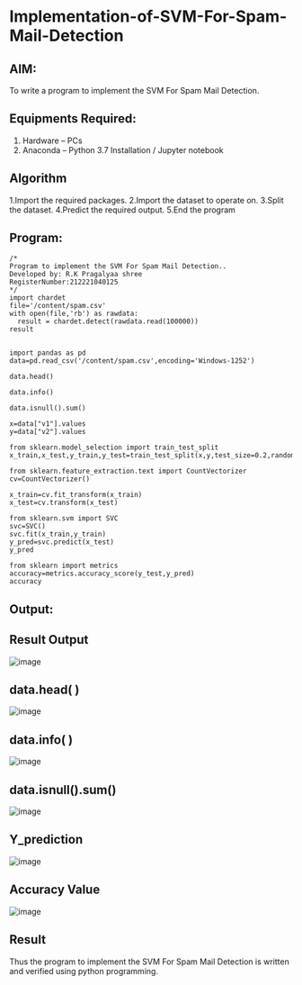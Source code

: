 # Implementation-of-SVM-For-Spam-Mail-Detection

## AIM:
To write a program to implement the SVM For Spam Mail Detection.

## Equipments Required:
1. Hardware – PCs
2. Anaconda – Python 3.7 Installation / Jupyter notebook

## Algorithm
1.Import the required packages.
2.Import the dataset to operate on.
3.Split the dataset.
4.Predict the required output.
5.End the program

## Program:
```
/*
Program to implement the SVM For Spam Mail Detection..
Developed by: R.K Pragalyaa shree
RegisterNumber:212221040125
*/
import chardet
file='/content/spam.csv'
with open(file,'rb') as rawdata:
  result = chardet.detect(rawdata.read(100000))
result


import pandas as pd
data=pd.read_csv('/content/spam.csv',encoding='Windows-1252')

data.head()

data.info()

data.isnull().sum()

x=data["v1"].values
y=data["v2"].values

from sklearn.model_selection import train_test_split
x_train,x_test,y_train,y_test=train_test_split(x,y,test_size=0.2,random_state=0)

from sklearn.feature_extraction.text import CountVectorizer
cv=CountVectorizer()

x_train=cv.fit_transform(x_train)
x_test=cv.transform(x_test)

from sklearn.svm import SVC
svc=SVC()
svc.fit(x_train,y_train)
y_pred=svc.predict(x_test)
y_pred

from sklearn import metrics
accuracy=metrics.accuracy_score(y_test,y_pred)
accuracy
```


## Output:
## Result Output
![image](https://github.com/pragalyaashree/Implementation-of-SVM-For-Spam-Mail-Detection/assets/128135934/4c346026-6ec7-4936-9926-0c7192e9f87d)

## data.head( )
![image](https://github.com/pragalyaashree/Implementation-of-SVM-For-Spam-Mail-Detection/assets/128135934/f5e8f1d1-dfc0-4636-bd78-334780d8e8bb)

## data.info( )
![image](https://github.com/pragalyaashree/Implementation-of-SVM-For-Spam-Mail-Detection/assets/128135934/6b7ea231-85dc-460f-b2fa-4ea036146c6d)

## data.isnull().sum()
![image](https://github.com/pragalyaashree/Implementation-of-SVM-For-Spam-Mail-Detection/assets/128135934/133a4998-b0b9-480c-b918-6422de555102)

## Y_prediction
![image](https://github.com/pragalyaashree/Implementation-of-SVM-For-Spam-Mail-Detection/assets/128135934/dabeab9f-b4f5-4238-8901-cedd6d7cb342)

## Accuracy Value
![image](https://github.com/pragalyaashree/Implementation-of-SVM-For-Spam-Mail-Detection/assets/128135934/550490fc-d448-41ff-9662-8a061ed87329)

## Result
Thus the program to implement the SVM For Spam Mail Detection is written and verified using python programming.







